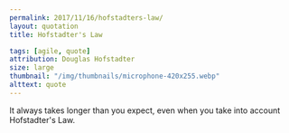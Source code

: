 ```yaml
---
permalink: 2017/11/16/hofstadters-law/
layout: quotation
title: Hofstadter's Law

tags: [agile, quote]
attribution: Douglas Hofstadter
size: large
thumbnail: "/img/thumbnails/microphone-420x255.webp"
alttext: quote
---
```


It always takes longer than you expect, even when you take into account Hofstadter's Law.
